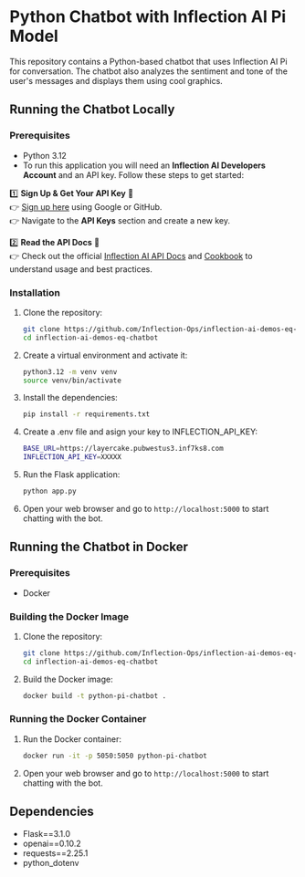 # Python Chatbot with Inflection AI Pi Model

This repository contains a Python-based chatbot that uses Inflection AI Pi for conversation. The chatbot also analyzes the sentiment and tone of the user's messages and displays them using cool graphics.

## Running the Chatbot Locally

### Prerequisites

- Python 3.12
- To run this application you will need an **Inflection AI Developers Account** and an API key. Follow these steps to get started:

1️⃣ **Sign Up & Get Your API Key** 🔑  
👉 [Sign up here](https://developers.inflection.ai/login) using Google or GitHub.  
👉 Navigate to the **API Keys** section and create a new key. 

2️⃣ **Read the API Docs** 📖  
👉 Check out the official [Inflection AI API Docs](https://developers.inflection.ai/docs) and [Cookbook](https://github.com/Inflection-Ops/inflection-ai-cookbook/) to understand usage and best practices.

### Installation

1. Clone the repository:
    ```sh
    git clone https://github.com/Inflection-Ops/inflection-ai-demos-eq-chatbot.git
    cd inflection-ai-demos-eq-chatbot
    ```

2. Create a virtual environment and activate it:
    ```sh
    python3.12 -m venv venv
    source venv/bin/activate
    ```

3. Install the dependencies:
    ```sh
    pip install -r requirements.txt
    ```

4. Create a .env file and asign your key to INFLECTION_API_KEY:
    ```sh
    BASE_URL=https://layercake.pubwestus3.inf7ks8.com
    INFLECTION_API_KEY=XXXXX
    ```

5. Run the Flask application:
    ```sh
    python app.py
    ```

6. Open your web browser and go to `http://localhost:5000` to start chatting with the bot.

## Running the Chatbot in Docker

### Prerequisites

- Docker

### Building the Docker Image

1. Clone the repository:
    ```sh
    git clone https://github.com/Inflection-Ops/inflection-ai-demos-eq-chatbot.git
    cd inflection-ai-demos-eq-chatbot
    ```

2. Build the Docker image:
    ```sh
    docker build -t python-pi-chatbot .
    ```

### Running the Docker Container

1. Run the Docker container:
    ```sh
    docker run -it -p 5050:5050 python-pi-chatbot
    ```

2. Open your web browser and go to `http://localhost:5000` to start chatting with the bot.

## Dependencies

- Flask==3.1.0
- openai==0.10.2
- requests==2.25.1
- python_dotenv
